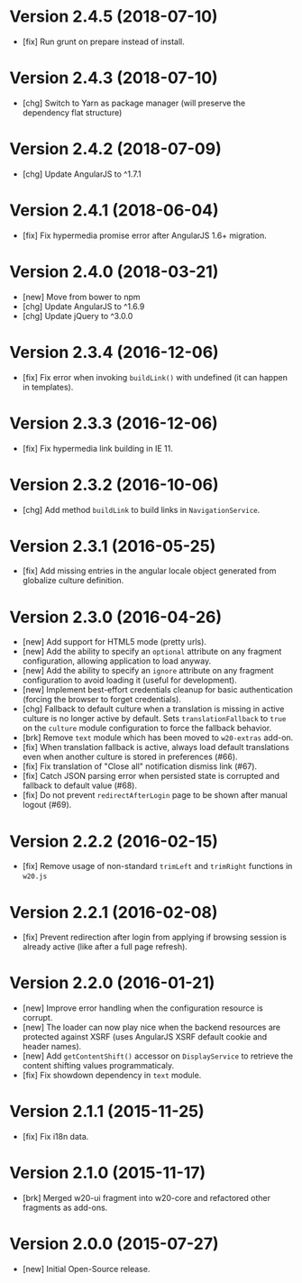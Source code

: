 # Version 2.4.5 (2018-07-10)

* [fix] Run grunt on prepare instead of install. 

# Version 2.4.3 (2018-07-10)

* [chg] Switch to Yarn as package manager (will preserve the dependency flat structure)

# Version 2.4.2 (2018-07-09)

* [chg] Update AngularJS to ^1.7.1

# Version 2.4.1 (2018-06-04)

* [fix] Fix hypermedia promise error after AngularJS 1.6+ migration.

# Version 2.4.0 (2018-03-21)

* [new] Move from bower to npm
* [chg] Update AngularJS to ^1.6.9
* [chg] Update jQuery to ^3.0.0

# Version 2.3.4 (2016-12-06)

* [fix] Fix error when invoking `buildLink()` with undefined (it can happen in templates). 

# Version 2.3.3 (2016-12-06)

* [fix] Fix hypermedia link building in IE 11.

# Version 2.3.2 (2016-10-06)

* [chg] Add method `buildLink` to build links in `NavigationService`.

# Version 2.3.1 (2016-05-25)

* [fix] Add missing entries in the angular locale object generated from globalize culture definition.

# Version 2.3.0 (2016-04-26)

* [new] Add support for HTML5 mode (pretty urls).
* [new] Add the ability to specify an `optional` attribute on any fragment configuration, allowing application to load anyway.
* [new] Add the ability to specify an `ignore` attribute on any fragment configuration to avoid loading it (useful for development).
* [new] Implement best-effort credentials cleanup for basic authentication (forcing the browser to forget credentials).
* [chg] Fallback to default culture when a translation is missing in active culture is no longer active by default. Sets `translationFallback` to `true` on the `culture` module configuration to force the fallback behavior.
* [brk] Remove `text` module which has been moved to `w20-extras` add-on.
* [fix] When translation fallback is active, always load default translations even when another culture is stored in preferences (#66).
* [fix] Fix translation of "Close all" notification dismiss link (#67).
* [fix] Catch JSON parsing error when persisted state is corrupted and fallback to default value (#68).
* [fix] Do not prevent `redirectAfterLogin` page to be shown after manual logout (#69).

# Version 2.2.2 (2016-02-15)

* [fix] Remove usage of non-standard `trimLeft` and `trimRight` functions in `w20.js`

# Version 2.2.1 (2016-02-08)

* [fix] Prevent redirection after login from applying if browsing session is already active (like after a full page refresh).

# Version 2.2.0 (2016-01-21)

* [new] Improve error handling when the configuration resource is corrupt.
* [new] The loader can now play nice when the backend resources are protected against XSRF (uses AngularJS XSRF default cookie and header names).
* [new] Add `getContentShift()` accessor on `DisplayService` to retrieve the content shifting values programmaticaly.
* [fix] Fix showdown dependency in `text` module.

# Version 2.1.1 (2015-11-25)

* [fix] Fix i18n data.

# Version 2.1.0 (2015-11-17)

* [brk] Merged w20-ui fragment into w20-core and refactored other fragments as add-ons.

# Version 2.0.0 (2015-07-27)

* [new] Initial Open-Source release.
